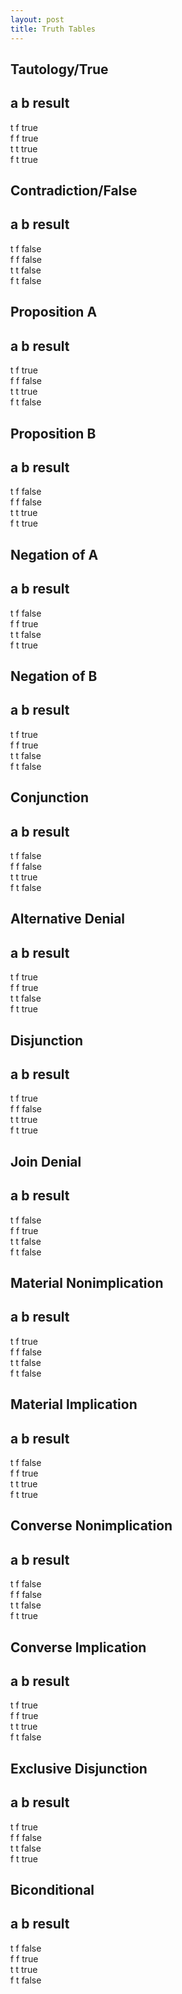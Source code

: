 ```yaml
---
layout: post
title: Truth Tables
---
```


## Tautology/True
 a    b   result 
 ----------------
 t    f    true   
 f    f    true   
 t    t    true   
 f    t    true  

## Contradiction/False
 a   b   result 
-----------------
 t  f  false   
 f  f  false   
 t  t  false   
 f  t  false   

## Proposition A
 a b result 
-----------------
 t  f  true   
 f  f  false  
 t  t  true   
 f  t  false  

## Proposition B
 a  b  result 
-----------------
 t  f  false  
 f  f  false  
 t  t  true   
 f  t  true   

## Negation of A
 a  b  result 
-----------------
 t  f  false  
 f  f  true   
 t  t  false  
 f  t  true   

## Negation of B
 a  b  result 
-----------------
 t  f  true   
 f  f  true   
 t  t  false  
 f  t  false  

## Conjunction
 a  b  result 
-----------------
 t  f  false   
 f  f  false   
 t  t  true   
 f  t  false   

## Alternative Denial
 a  b  result 
-----------------
 t  f  true   
 f  f  true   
 t  t  false  
 f  t  true   

## Disjunction
 a  b  result 
-----------------
 t  f  true   
 f  f  false  
 t  t  true   
 f  t  true   

## Join Denial
 a  b  result
 -----------------
 t  f  false   
 f  f  true   
 t  t  false  
 f  t  false  

## Material Nonimplication
 a  b  result 
-----------------
 t  f  true   
 f  f  false   
 t  t  false   
 f  t  false   

## Material Implication
 a  b  result 
-----------------
 t  f  false  
 f  f  true   
 t  t  true   
 f  t  true   

## Converse Nonimplication
 a  b  result 
-----------------
 t  f  false   
 f  f  false   
 t  t  false   
 f  t  true   

## Converse Implication
 a  b  result 
-----------------
 t  f  true   
 f  f  true   
 t  t  true   
 f  t  false  

## Exclusive Disjunction
 a  b  result 
-----------------
 t  f  true   
 f  f  false   
 t  t  false   
 f  t  true   

## Biconditional
 a  b  result 
-----------------
 t  f  false   
 f  f  true   
 t  t  true   
 f  t  false   
